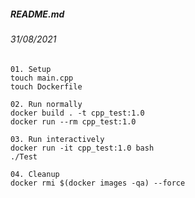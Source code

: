 ##### README.md
###### 31/08/2021
```
01. Setup
touch main.cpp
touch Dockerfile
```
```
02. Run normally
docker build . -t cpp_test:1.0
docker run --rm cpp_test:1.0
```
```
03. Run interactively
docker run -it cpp_test:1.0 bash
./Test
```
```
04. Cleanup
docker rmi $(docker images -qa) --force
```
